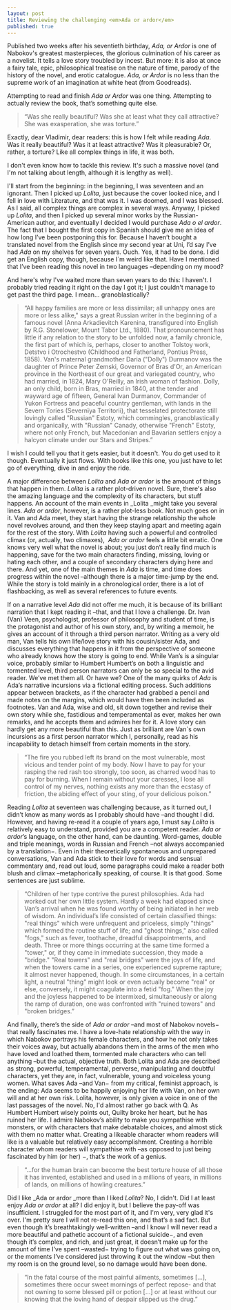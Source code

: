 ```yaml
---
layout: post
title: Reviewing the challenging <em>Ada or ardor</em>
published: true
---
```


Published two weeks after his seventieth birthday, _Ada, or Ardor_ is one of Nabokov's greatest masterpieces, the glorious culmination of his career as a novelist. It tells a love story troubled by incest. But more: it is also at once a fairy tale, epic, philosophical treatise on the nature of time, parody of the history of the novel, and erotic catalogue. _Ada, or Ardor_ is no less than the supreme work of an imagination at white heat (from Goodreads).

Attempting to read and finish _Ada or Ardor_ was one thing. Attempting to actually review the book, that’s something quite else.

>“Was she really beautiful? Was she at least what they call attractive? She was exasperation, she was torture.” 

Exactly, dear Vladimir, dear readers: this is how I felt while reading _Ada_. Was it really beautiful? Was it at least attractive? Was it pleasurable? Or, rather, a torture? Like all complex things in life, it was both.  

I don't even know how to tackle this review. It's such a massive novel (and I'm not talking about length, although it is lengthy as well).

I'll start from the beginning: in the beginning, I was seventeen and an ignorant. Then I picked up _Lolita_, just because the cover looked nice, and I fell in love with Literature, and that was it. I was doomed, and I was blessed. As I said, all complex things are complex in several ways. Anyway, I picked up _Lolita_, and then I picked up several minor works by the Russian-American author, and eventually I decided I would purchase _Ada o el ardor_. The fact that I bought the first copy in Spanish should give me an idea of how long I’ve been postponing this for. Because I haven’t bought a translated novel from the English since my second year at Uni, I’d say I’ve had _Ada_ on my shelves for seven years. Ouch. Yes, it had to be done. I did get an English copy, though, because I`m weird like that. Have I mentioned that I’ve been reading this novel in two languages –depending on my mood?

And here's why I've waited more than seven years to do this: I haven't. I probably tried reading it right on the day I got it; I just couldn't manage to get past the third page. I mean... granoblastically?

>“All happy families are more or less dissimilar; all unhappy ones are more or less alike," says a great Russian writer in the beginning of a famous novel (Anna Arkadievitch Karenina, transfigured into English by R.G. Stonelower, Mount Tabor Ltd., 1880). That pronouncement has little if any relation to the story to be unfolded now, a family chronicle, the first part of which is, perhaps, closer to another Tolstoy work, Detstvo i Otrochestvo (Childhood and Fatherland, Pontius Press, 1858). Van's maternal grandmother Daria ("Dolly") Durmanov was the daughter of Prince Peter Zemski, Governor of Bras d'Or, an American province in the Northeast of our great and variegated country, who had married, in 1824, Mary O'Reilly, an Irish woman of fashion. Dolly, an only child, born in Bras, married in 1840, at the tender and wayward age of fifteen, General Ivan Durmanov, Commander of Yukon Fortress and peaceful country gentleman, with lands in the Severn Tories (Severnïya Territorii), that tesselated protectorate still lovingly called "Russian" Estoty, which commingles, granoblastically and organically, with "Russian" Canady, otherwise "French" Estoty, where not only French, but Macedonian and Bavarian settlers enjoy a halcyon climate under our Stars and Stripes.”

I wish I could tell you that it gets easier, but it doesn't. You do get used to it though. Eventually it just flows. With books like this one, you just have to let go of everything, dive in and enjoy the ride.

A major difference between _Lolita_ and _Ada or ardor_ is the amount of things that happen in them. _Lolita_ is a rather plot-driven novel. Sure, there's also the amazing language and the complexity of its characters, but stuff happens. An account of the main events in _Lolita _might take you several lines. _Ada or ardor_, however, is a rather plot-less book. Not much goes on in it. Van and Ada meet, they start having the strange relationship the whole novel revolves around, and then they keep staying apart and meeting again for the rest of the story. With _Lolita_ having such a powerful and controlled climax (or, actually, two climaxes),  _Ada or ardor_ feels a little bit erratic. One knows very well what the novel is about; you just don’t really find much is happening, save for the two main characters finding, missing, loving or hating each other, and a couple of secondary characters dying here and there. And yet, one of the main themes in _Ada_ is time, and time does progress within the novel –although there is a major time-jump by the end. While the story is told mainly in a chronological order, there is a lot of flashbacking, as well as several references to future events.   

If on a narrative level _Ada_ did not offer me much, it is because of its brilliant narration that I kept reading it –that, and that I love a challenge. Dr. Ivan (Van) Veen, psychologist, professor of philosophy and student of time, is the protagonist and author of his own story, and, by writing a memoir, he gives an account of it through a third person narrator. Writing as a very old man, Van tells his own life/love story with his cousin/sister Ada, and discusses everything that happens in it from the perspective of someone who already knows how the story is going to end. While Van’s is a singular voice, probably similar to Humbert Humbert’s on both a linguistic and tormented level, third person narrators can only be so special to the avid reader. We’ve met them all. Or have we? One of the many quirks of _Ada_ is Ada’s narrative incursions via a fictional editing process. Such additions appear between brackets, as if the character had grabbed a pencil and made notes on the margins, which would have then been included as footnotes. Van and Ada, wise and old, sit down together and revise their own story while she, fastidious and temperamental as ever, makes her own remarks, and he accepts them and admires her for it. A love story can hardly get any more beautiful than this. Just as brilliant are Van`s own incursions as a first person narrator which I, personally, read as his incapability to detach himself from certain moments in the story.

>“The fire you rubbed left its brand on the most vulnerable, most vicious and tender point of my body. Now I have to pay for your rasping the red rash too strongly, too soon, as charred wood has to pay for burning. When I remain without your caresses, I lose all control of my nerves, nothing exists any more than the ecstasy of friction, the abiding effect of your sting, of your delicious poison.”

Reading _Lolita_ at seventeen was challenging because, as it turned out, I didn’t know as many words as I probably should have –and thought I did. However, and having re-read it a couple of years ago, I must say _Lolita_ is relatively easy to understand, provided you are a competent reader. _Ada or ardor_’s language, on the other hand, can be daunting. Word-games, double and triple meanings, words in Russian and French –not always accompanied by a translation−. Even in their theoretically spontaneous and unprepared conversations, Van and Ada stick to their love for words and sensual commentary and, read out loud, some paragraphs could make a reader both blush and climax –metaphorically speaking, of course. It is that good. Some sentences are just sublime.

>“Children of her type contrive the purest philosophies. Ada had worked out her own little system. Hardly a week had elapsed since Van’s arrival when he was found worthy of being initiated in her web of wisdom. An individual’s life consisted of certain classified things: "real things" which were unfrequent and priceless, simply "things" which formed the routine stuff of life; and "ghost things," also called "fogs," such as fever, toothache, dreadful disappointments, and death. Three or more things occurring at the same time formed a "tower," or, if they came in immediate succession, they made a "bridge." "Real towers" and "real bridges" were the joys of life, and when the towers came in a series, one experienced supreme rapture; it almost never happened, though. In some circumstances, in a certain light, a neutral "thing" might look or even actually become "real" or else, conversely, it might coagulate into a fetid "fog." When the joy and the joyless happened to be intermixed, simultaneously or along the ramp of duration, one was confronted with "ruined towers" and "broken bridges.”

And finally, there’s the side of _Ada or ardor_ –and most of Nabokov novels− that really fascinates me. I have a love-hate relationship with the way in which Nabokov portrays his female characters, and how he not only takes their voices away, but actually abandons them in the arms of the men who have loved and loathed them, tormented male characters who can tell anything –but the actual, objective truth. Both Lolita and Ada are described as strong, powerful, temperamental, perverse, manipulating and doubtful characters, yet they are, in fact, vulnerable, young and voiceless young women. What saves Ada –and Van− from my critical, feminist approach, is the ending: Ada seems to be happily enjoying her life with Van, on her own will and at her own risk. Lolita, however, is only given a voice in one of the last passages of the novel. No, I'd almost rather go back with Q. As Humbert Humbert wisely points out, Quilty broke her heart, but he has ruined her life. I admire Nabokov’s ability to make you sympathise with monsters, or with characters that make debatable choices, and almost stick with them no matter what. Creating a likeable character whom readers will like is a valuable but relatively easy accomplishment. Creating a horrible character whom readers will sympathise with –as opposed to just being fascinated by him (or her) −, that’s the work of a genius.

>“...for the human brain can become the best torture house of all those it has invented, established and used in a millions of years, in millions of lands, on millions of howling creatures.”

Did I like _Ada or ardor _more than I liked _Lolita_? No, I didn't. Did I at least enjoy _Ada or ardor_ at all? I did enjoy it, but I believe the pay-off was insufficient. I struggled for the most part of it, and I'm very, very glad it's over. I'm pretty sure I will not re-read this one, and that’s a sad fact. But even though it’s breathtakingly well-written –and I know I will never read a more beautiful and pathetic account of a fictional suicide−, and even though it’s complex, and rich, and just great, it doesn’t make up for the amount of time I’ve spent –wasted− trying to figure out what was going on, or the moments I’ve considered just throwing it out the window –but then my room is on the ground level, so no damage would have been done.

>“In the fatal course of the most painful ailments, sometimes […], sometimes there occur sweet mornings of perfect repose- and that not owning to some blessed pill or potion […] or at least without our knowing that the loving hand of despair slipped us the drug.”
